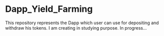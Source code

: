 # Dapp_Yield_Farming

This repository represents the Dapp which user can use for depositing and withdraw his tokens. I am creating in studying purpose. In progress...
